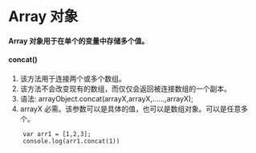 # Array 对象

#### Array 对象用于在单个的变量中存储多个值。


#### concat() 
1. 该方法用于连接两个或多个数组。  
2. 该方法不会改变现有的数组，而仅仅会返回被连接数组的一个副本。
3. 语法: arrayObject.concat(arrayX,arrayX,......,arrayX);
4. arrayX	必需。该参数可以是具体的值，也可以是数组对象。可以是任意多个。

```
    var arr1 = [1,2,3];
    console.log(arr1.concat(1))
```



